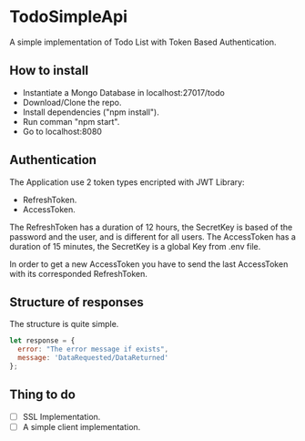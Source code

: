 # TodoSimpleApi
A simple implementation of Todo List with Token Based Authentication.

## How to install
* Instantiate a Mongo Database in localhost:27017/todo
* Download/Clone the repo.
* Install dependencies ("npm install").
* Run comman "npm start".
* Go to localhost:8080

## Authentication
The Application use 2 token types encripted with JWT Library:
* RefreshToken.
* AccessToken.

The RefreshToken has a duration of 12 hours, the SecretKey is based of the password and the user, and is different for all users.
The AccessToken has a duration of 15 minutes, the SecretKey is a global Key from .env file.

In order to get a new AccessToken you have to send the last AccessToken with its corresponded RefreshToken.

## Structure of responses
The structure is quite simple.
```javascript
let response = {
  error: "The error message if exists",
  message: 'DataRequested/DataReturned'
};
```

## Thing to do
- [ ] SSL Implementation.
- [ ] A simple client implementation.
